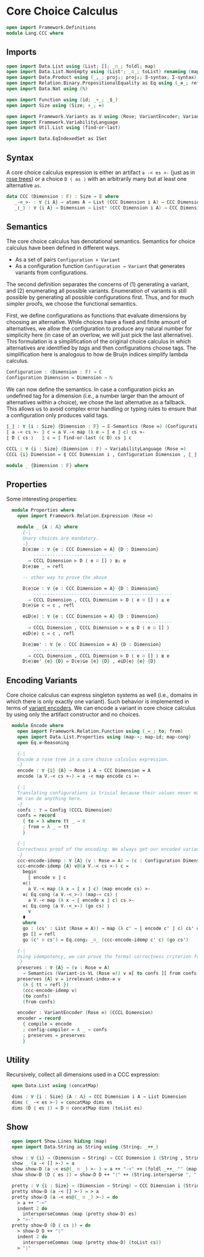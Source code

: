 # Core Choice Calculus

```agda
open import Framework.Definitions
module Lang.CCC where
```

## Imports
```agda
open import Data.List using (List; []; _∷_; foldl; map)
open import Data.List.NonEmpty using (List⁺; _∷_; toList) renaming (map to map⁺)
open import Data.Product using (_,_; proj₁; proj₂; ∃-syntax; Σ-syntax)
open import Relation.Binary.PropositionalEquality as Eq using (_≡_; refl; sym)
open import Data.Nat using (ℕ)

open import Function using (id; _∘_; _$_)
open import Size using (Size; ↑_; ∞)

open import Framework.Variants as V using (Rose; VariantEncoder; Variant-is-VL)
open import Framework.VariabilityLanguage
open import Util.List using (find-or-last)

open import Data.EqIndexedSet as ISet
```

## Syntax

A core choice calculus expression is either an artifact `a -< es >-` (just as in [rose trees](../Framework/Variants.agda))
or a choice `D ⟨ as ⟩` with an arbitrarily many but at least one alternative `as`.
```agda
data CCC (Dimension : 𝔽) : Size → 𝔼 where
   _-<_>- : ∀ {i A} → atoms A → List (CCC Dimension i A) → CCC Dimension (↑ i) A
   _⟨_⟩ : ∀ {i A} → Dimension → List⁺ (CCC Dimension i A) → CCC Dimension (↑ i) A
```

## Semantics

The core choice calculus has denotational semantics.
Semantics for choice calculus have been defined in different ways.
- As a set of pairs `Configuration × Variant`
- As a configuration function `Configuration → Variant` that generates variants from configurations.

The second definition separates the concerns of (1) generating a variant, and (2) enumerating all possible variants.
Enumeration of variants is still possible by generating all possible configurations first.
Thus, and for much simpler proofs, we choose the functional semantics.

First, we define configurations as functions that evaluate dimensions by choosing an alternative.
While choices have a fixed and finite amount of alternatives, we allow the configuration to produce
any natural number for simplicity here (in case of an overlow, we will just pick the last alternative).
This formulation is a simplification of the original choice calculus in which alternatives are identified by _tags_
and then configurations choose tags.
The simplification here is analogous to how de Bruijn indices simplify lambda calculus.
```agda
Configuration : (Dimension : 𝔽) → ℂ
Configuration Dimension = Dimension → ℕ
```

We can now define the semantics.
In case a configuration picks an undefined tag for a dimension (i.e., a number larger than the amount of alternatives within a choice), we chose the last alternative as a fallback.
This allows us to avoid complex error handling or typing rules to ensure that a  configuration only produces valid tags.
```agda
⟦_⟧ : ∀ {i : Size} {Dimension : 𝔽} → 𝔼-Semantics (Rose ∞) (Configuration Dimension) (CCC Dimension i)
⟦ a -< cs >- ⟧ c = a V.-< map (λ e → ⟦ e ⟧ c) cs >-
⟦ D ⟨ cs ⟩   ⟧ c = ⟦ find-or-last (c D) cs ⟧ c

CCCL : ∀ {i : Size} (Dimension : 𝔽) → VariabilityLanguage (Rose ∞)
CCCL {i} Dimension = ⟪ CCC Dimension i , Configuration Dimension , ⟦_⟧ ⟫
```

```agda
module _ {Dimension : 𝔽} where
```

## Properties

Some interesting properties:

```agda
  module Properties where
    open import Framework.Relation.Expression (Rose ∞)

    module _ {A : 𝔸} where
      {-|
      Unary choices are mandatory.
      -}
      D⟨e⟩≣e : ∀ {e : CCC Dimension ∞ A} {D : Dimension}
          -----------------------------
        → CCCL Dimension ⊢ D ⟨ e ∷ [] ⟩ ≣₁ e
      D⟨e⟩≣e _ = refl

      -- other way to prove the above

      D⟨e⟩⊆e : ∀ {e : CCC Dimension ∞ A} {D : Dimension}
          ---------------------------------------------------
        → CCCL Dimension , CCCL Dimension ⊢ D ⟨ e ∷ [] ⟩ ≤ e
      D⟨e⟩⊆e c = c , refl

      e⊆D⟨e⟩ : ∀ {e : CCC Dimension ∞ A} {D : Dimension}
          ---------------------------------------------------
        → CCCL Dimension , CCCL Dimension ⊢ e ≤ D ⟨ e ∷ [] ⟩
      e⊆D⟨e⟩ c = c , refl

      D⟨e⟩≣e' : ∀ {e : CCC Dimension ∞ A} {D : Dimension}
          --------------------------------------------------
        → CCCL Dimension , CCCL Dimension ⊢ D ⟨ e ∷ [] ⟩ ≣ e
      D⟨e⟩≣e' {e} {D} = D⟨e⟩⊆e {e} {D} , e⊆D⟨e⟩ {e} {D}
```

## Encoding Variants

Core choice calculus can express singleton systems as well (i.e., domains in which there is only exactly one variant).
Such behavior is implemented in terms of [variant encoders](../Framework/Variants.agda).
We can encode a variant in core choice calculus by using only the artifact constructor and no choices.
```agda
  module Encode where
    open import Framework.Relation.Function using (_⇔_; to; from)
    open import Data.List.Properties using (map-∘; map-id; map-cong)
    open Eq.≡-Reasoning

    {-|
    Encode a rose tree in a core choice calculus expression.
    -}
    encode : ∀ {i} {A} → Rose i A → CCC Dimension ∞ A
    encode (a V.-< cs >-) = a -< map encode cs >-

    {-|
    Translating configurations is trivial because their values never matter.
    We can do anything here.
    -}
    confs : ⊤ ⇔ Config (CCCL Dimension)
    confs = record
      { to = λ where tt _ → 0
      ; from = λ _ → tt
      }

    {-|
    Correctness proof of the encoding: We always get our encoded variant back.
    -}
    ccc-encode-idemp : ∀ {A} (v : Rose ∞ A) → (c : Configuration Dimension) → ⟦ encode v ⟧ c ≡ v
    ccc-encode-idemp {A} v@(a V.-< cs >-) c =
      begin
        ⟦ encode v ⟧ c
      ≡⟨⟩
        a V.-< map (λ x → ⟦ x ⟧ c) (map encode cs) >-
      ≡⟨ Eq.cong (a V.-<_>-) (map-∘ cs) ⟨
        a V.-< map (λ x → ⟦ encode x ⟧ c) cs >-
      ≡⟨ Eq.cong (a V.-<_>-) (go cs) ⟩
        v
      ∎
      where
      go : (cs' : List (Rose ∞ A)) → map (λ c' → ⟦ encode c' ⟧ c) cs' ≡ cs'
      go [] = refl
      go (c' ∷ cs') = Eq.cong₂ _∷_ (ccc-encode-idemp c' c) (go cs')

    {-|
    Using idempotency, we can prove the formal correctness criterion for variability language compilers.
    -}
    preserves : ∀ {A} → (v : Rose ∞ A)
      → Semantics (Variant-is-VL (Rose ∞)) v ≅[ to confs ][ from confs ] ⟦ encode v ⟧
    preserves {A} v = irrelevant-index-≅ v
      (λ { tt → refl })
      (ccc-encode-idemp v)
      (to confs)
      (from confs)

    encoder : VariantEncoder (Rose ∞) (CCCL Dimension)
    encoder = record
      { compile = encode
      ; config-compiler = λ _ → confs
      ; preserves = preserves
      }
```


## Utility

Recursively, collect all dimensions used in a CCC expression:
```agda
  open Data.List using (concatMap)

  dims : ∀ {i : Size} {A : 𝔸} → CCC Dimension i A → List Dimension
  dims (_ -< es >-) = concatMap dims es
  dims (D ⟨ es ⟩) = D ∷ concatMap dims (toList es)
```

## Show

```agda
  open import Show.Lines hiding (map)
  open import Data.String as String using (String; _++_)

  show : ∀ {i} → (Dimension → String) → CCC Dimension i (String , String._≟_) → String
  show _ (a -< [] >-) = a
  show show-D (a -< es@(_ ∷ _) >- ) = a ++ "-<" ++ (foldl _++_ "" (map (show show-D) es)) ++ ">-"
  show show-D (D ⟨ es ⟩) = show-D D ++ "⟨" ++ (String.intersperse ", " (toList (map⁺ (show show-D) es))) ++ "⟩"

  pretty : ∀ {i : Size} → (Dimension → String) → CCC Dimension i (String , String._≟_) → Lines
  pretty show-D (a -< [] >-) = > a
  pretty show-D (a -< es@(_ ∷ _) >-) = do
    > a ++ "-<"
    indent 2 do
      intersperseCommas (map (pretty show-D) es)
    > ">-"
  pretty show-D (D ⟨ cs ⟩) = do
    > show-D D ++ "⟨"
    indent 2 do
      intersperseCommas (map (pretty show-D) (toList cs))
    > "⟩"
```

